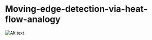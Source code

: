 # Moving-edge-detection-via-heat-flow-analogy
![Alt text](https://github.com/YuhaoYeSteve/Moving-edge-detection-via-heat-flow-analogy/raw/master/Gif/lab.gif)
